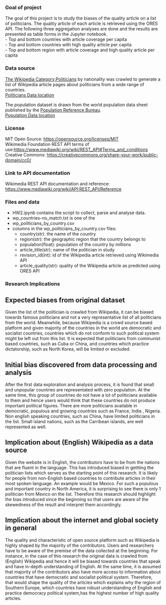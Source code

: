### Goal of project
The goal of this project is to study the biases of the quality article on a list of politicians. The quality article of each article is retrieved 
using the ORES API. The following three aggregation analyses are done and the results are presented as table forms in the Jupyter notebook.     
    - Top and bottom countries with article coverage per capita     
    - Top and bottom countries with high quality article per capita     
    - Top and bottom region with article coverage and high quality article per capita       

### Data source
[The Wikipedia Category:Politicians](https://en.wikipedia.org/wiki/Category:Politicians_by_nationality) by nationality was crawled to generate a list of Wikipedia article pages about politicians from a wide range of countries.   
[Politicians Data location](https://docs.google.com/spreadsheets/d/1Y4vSTYENgNE5KltqKZqnRQQBQZN5c8uKbSM4QTt8QGg/edit#gid=1672307727)

The population dataset is drawn from the world population data sheet published by the [Population Reference Bureau](https://www.prb.org/international/indicator/population/table).   
[Population Data location](https://docs.google.com/spreadsheets/d/1POuZDfA1sRooBq9e1RNukxyzHZZ-nQ2r6H5NcXhsMPU/edit#gid=1154770218)

### License
MIT Open Source: https://opensource.org/licenses/MIT      
Wikimedia Foundation REST API terms of use:https://www.mediawiki.org/wiki/REST_API#Terms_and_conditions        
Creative Commons: https://creativecommons.org/share-your-work/public-domain/cc0/         

### Link to API documentation
Wikimedia REST API documentation and reference: https://www.mediawiki.org/wiki/API:REST_API/Reference          

### Files and data
- HW2.ipynb contains the script to collect, parse and analyse data.
- wp_countries-no_match.txt is one of the 
- wp_politicians_by_country.csv
- columns in the wp_politicians_by_country.csv files: 
    - country(str): the name of the country
    - region(str): the geographic region that the country belongs to
    - population(float): population of the country by millions
    - article_title(str): name of the politician in study
    - revision_id(int): id of the Wikipedia article retrieved using Wikimedia API
    - article_quality(str): quality of the Wikipedia article as predicted using ORES API
    

### Research Implications
## Expected biases from original dataset
Given the list of the politician is crawled from Wikipedia, it can be biased towards famous politicians and not a very representative list of 
all politicians from the world. Meanwhile, because Wikipedia is a crowd source based platform and given majority of the countries in the world are democratic 
and socialist countries, countries which do not conform to such political system might be left out from this list. It is expected that politicians from
communist based countries, such as Cuba or China, and countries which practice dictatorship, such as North Korea, will be limited or excluded.

## Initial bias discovered from data processing and analysis
After the first data exploration and analysis process, it is found that small and unpopular countries are representated with zero population.
At the same time, this group of countries do not have a lot of politicians available to them and hence users would think that these countries
do not produce important political figures. There are more politicians available in democratic, populous and growing countries such as France, India , Nigeria. Non english speaking countries, such as China, have limited politicians in the list. Small island nations, such as the Carribean islands, are well represented as well.

## Implication about (English) Wikipedia as a data source
Given the website is in English, the contributors have to be from the nations that are fluent in the language. This has introduced biased
in gettting the politician lists which serves as the starting point of this research. 
It is likely for people from non-English based countries to contribute articles in their most spoken language. 
An example would be Mexico. For such a populous and important country in North America, it is surprising to see there is only 1 politician from Mexico
on the list. Therefore this research should highlight the bias introduced since the beginning so that users are aware of the skewedness 
of the result and interpret them accordingly.

## Implication about the internet and global society in general
The quality and characteristic of open source platform such as Wikipedia is highly shaped by the majority of the contributors. 
Users and researchers have to be aware of the premise of the data collected at the beginning. For instance, in the case of this research
the original data is crawled from (English) Wikipedia and hence it will be biased towards countries that speak and have in-depth understanding
of English. At the same time, it is assumed that majority of the contributors also have more access to information about countries
that have democratic and socialist political system. Therefore, that would shape the quality of the articles which explains why the region of
Southern Europe, which countries have robust understanding of English and practice democracy political system,has the highest number of 
high quality articles.